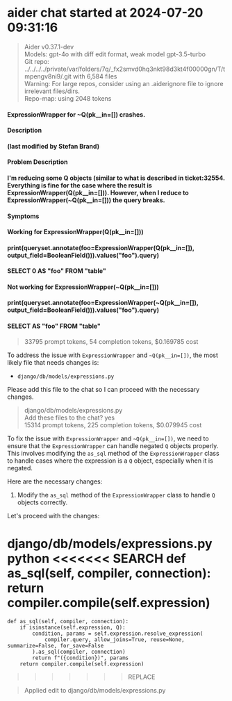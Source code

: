 
# aider chat started at 2024-07-20 09:31:16

> Aider v0.37.1-dev  
> Models: gpt-4o with diff edit format, weak model gpt-3.5-turbo  
> Git repo: ../../../../private/var/folders/7q/_fx2smvd0hq3nkt98d3kt4f00000gn/T/tmpengv8ni9/.git with 6,584 files  
> Warning: For large repos, consider using an .aiderignore file to ignore irrelevant files/dirs.  
> Repo-map: using 2048 tokens  

#### ExpressionWrapper for ~Q(pk__in=[]) crashes.  
#### Description  
#### 	   
#### 		(last modified by Stefan Brand)  
#### 	   
#### Problem Description  
#### I'm reducing some Q objects (similar to what is described in ticket:32554. Everything is fine for the case where the result is ExpressionWrapper(Q(pk__in=[])). However, when I reduce to ExpressionWrapper(~Q(pk__in=[])) the query breaks.  
#### Symptoms  
#### Working for ExpressionWrapper(Q(pk__in=[]))  
#### print(queryset.annotate(foo=ExpressionWrapper(Q(pk__in=[]), output_field=BooleanField())).values("foo").query)  
#### SELECT 0 AS "foo" FROM "table"  
#### Not working for ExpressionWrapper(~Q(pk__in=[]))  
#### print(queryset.annotate(foo=ExpressionWrapper(~Q(pk__in=[]), output_field=BooleanField())).values("foo").query)  
#### SELECT AS "foo" FROM "table"  
> 33795 prompt tokens, 54 completion tokens, $0.169785 cost  

To address the issue with `ExpressionWrapper` and `~Q(pk__in=[])`, the most likely file that needs changes is:

- `django/db/models/expressions.py`

Please add this file to the chat so I can proceed with the necessary changes.

> django/db/models/expressions.py  
> Add these files to the chat? yes  
> 15314 prompt tokens, 225 completion tokens, $0.079945 cost  

To fix the issue with `ExpressionWrapper` and `~Q(pk__in=[])`, we need to ensure that the `ExpressionWrapper` can handle negated `Q` objects properly. This involves modifying the `as_sql` method of the `ExpressionWrapper` class to handle cases where the expression is a `Q` object, especially when it is negated.

Here are the necessary changes:

1. Modify the `as_sql` method of the `ExpressionWrapper` class to handle `Q` objects correctly.

Let's proceed with the changes:

django/db/models/expressions.py
<source>python
<<<<<<< SEARCH
    def as_sql(self, compiler, connection):
        return compiler.compile(self.expression)
=======
    def as_sql(self, compiler, connection):
        if isinstance(self.expression, Q):
            condition, params = self.expression.resolve_expression(
                compiler.query, allow_joins=True, reuse=None, summarize=False, for_save=False
            ).as_sql(compiler, connection)
            return f"({condition})", params
        return compiler.compile(self.expression)
>>>>>>> REPLACE
</source>

> Applied edit to django/db/models/expressions.py  
